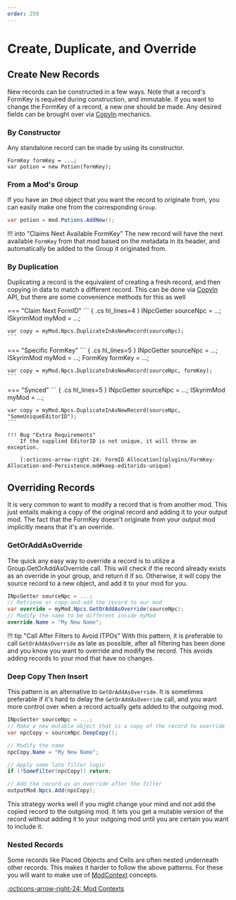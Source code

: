 ```yaml
---
order: 250
---
```

# Create, Duplicate, and Override
## Create New Records
New records can be constructed in a few ways.  Note that a record's FormKey is required during construction, and immutable.  If you want to change the FormKey of a record, a new one should be made.  Any desired fields can be brought over via [CopyIn](Copy-Functionality.md#deepcopyin) mechanics.
### By Constructor
Any standalone record can be made by using its constructor.
``` { .cs hl_lines="2" }
FormKey formKey = ...;
var potion = new Potion(formKey);
```
### From a Mod's Group
If you have an `IMod` object that you want the record to originate from, you can easily make one from the corresponding `Group`.
```cs
var potion = mod.Potions.AddNew();
```
!!! into "Claims Next Available FormKey"
    The new record will have the next available `FormKey` from that mod based on the metadata in its header, and automatically be added to the Group it originated from.  
    
### By Duplication
Duplicating a record is the equivalent of creating a fresh record, and then copying in data to match a different record.  This can be done via [CopyIn](Copy-Functionality.md#deepcopyin) API, but there are some convenience methods for this as well

=== "Claim Next FormID"
    ``` { .cs hl_lines=4 }
    INpcGetter sourceNpc = ...;
    ISkyrimMod myMod = ...;

    var copy = myMod.Npcs.DuplicateInAsNewRecord(sourceNpc);
    ```
=== "Specific FormKey"
    ``` { .cs hl_lines=5 }
    INpcGetter sourceNpc = ...;
    ISkyrimMod myMod = ...;
    FormKey formKey = ...;

    var copy = myMod.Npcs.DuplicateInAsNewRecord(sourceNpc, formKey);
    ```
=== "Synced"
    ``` { .cs hl_lines=5 }
    INpcGetter sourceNpc = ...;
    ISkyrimMod myMod = ...;

    var copy = myMod.Npcs.DuplicateInAsNewRecord(sourceNpc, "SomeUniqueEditorID");
    ```

    !!! Bug "Extra Requirements"
        If the supplied EditorID is not unique, it will throw an exception.

        [:octicons-arrow-right-24: FormID Allocation](plugins/FormKey-Allocation-and-Persistence.md#keep-editorids-unique)



## Overriding Records
It is very common to want to modify a record that is from another mod.  This just entails making a copy of the original record and adding it to your output mod.  The fact that the FormKey doesn't originate from your output mod implicitly means that it's an override.

### GetOrAddAsOverride
The quick any easy way to override a record is to utilize a Group.GetOrAddAsOverride call.  This will check if the record already exists as an override in your group, and return it if so.  Otherwise, it will copy the source record to a new object, and add it to your mod for you.
```csharp
INpcGetter sourceNpc = ...;
// Retrieve or copy-and-add the record to our mod
var override = myMod.Npcs.GetOrAddAsOverride(sourceNpc);
// Modify the name to be different inside myMod
override.Name = "My New Name";
```

!!! tip "Call After Filters to Avoid ITPOs"
    With this pattern, it is preferable to call `GetOrAddAsOverride` as late as possible, after all filtering has been done and you know you want to override and modify the record.  This avoids adding records to your mod that have no changes.

### Deep Copy Then Insert
This pattern is an alternative to `GetOrAddAsOverride`.  It is sometimes preferable if it's hard to delay the `GetOrAddAsOverride` call, and you want more control over when a record actually gets added to the outgoing mod.

```csharp
INpcGetter sourceNpc = ...;
// Make a new mutable object that is a copy of the record to override
var npcCopy = sourceNpc.DeepCopy();

// Modify the name
npcCopy.Name = "My New Name";

// Apply some late filter logic
if (!SomeFilter(npcCopy)) return;

// Add the record as an override after the filter
outputMod.Npcs.Add(npcCopy);
```

This strategy works well if you might change your mind and not add the copied record to the outgoing mod.  It lets you get a mutable version of the record without adding it to your outgoing mod until you are certain you want to include it.

### Nested Records
Some records like Placed Objects and Cells are often nested underneath other records.  This makes it harder to follow the above patterns.  For these you will want to make use of [ModContext](../linkcache/ModContexts.md) concepts.

[:octicons-arrow-right-24: Mod Contexts](../linkcache/ModContexts.md)